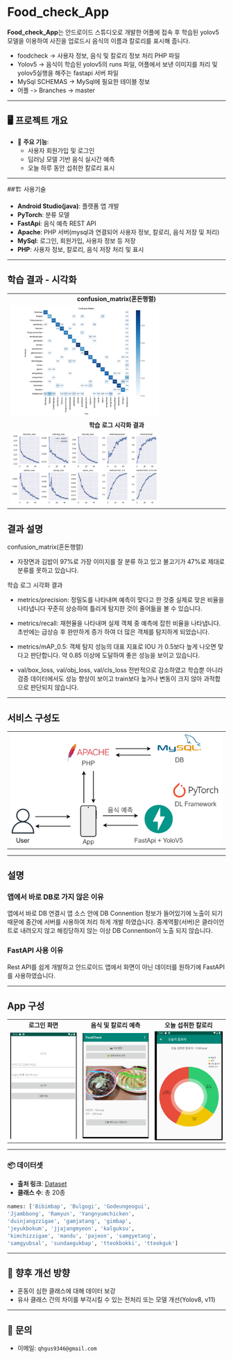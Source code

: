 # Food_check_App

**Food_check_App**는 안드로이드 스튜디오로 개발한 어플에 접속 후 학습된 yolov5 모델을 이용하여 사진을 업로드시 음식의 이름과 칼로리를 표시해 줍니다.
- foodcheck -> 사용자 정보, 음식 및 칼로리 정보 처리 PHP 파일
- Yolov5 -> 음식이 학습된 yolov5의 runs 파일, 어플에서 보낸 이미지를 처리 및 yolov5실행을 해주는 fastapi 서버 파일
- MySql SCHEMAS -> MySql에 필요한 테이블 정보
- 어플 -> Branches -> master

---

## 🖥️ 프로젝트 개요

- 🎯 **주요 기능**:
  - 사용자 회원가입 및 로그인
  - 딥러닝 모델 기반 음식 실시간 예측
  - 오늘 하루 동안 섭취한 칼로리 표시
  
---

##🏗️ 사용기술

- **Android Studio(java)**: 플랫폼 앱 개발
- **PyTorch**: 분류 모델
- **FastApi**: 음식 예측 REST API
- **Apache**: PHP 서버(mysql과 연결되어 사용자 정보, 칼로리, 음식 저장 및 처리)
- **MySql**: 로그인, 회원가입, 사용자 정보 등 저장
- **PHP**: 사용자 정보, 칼로리, 음식 저장 처리 및 표시
  
---

## 학습 결과 - 시각화

<table>
  <tr>
    <td align="center"><b>confusion_matrix(혼돈행렬)</b></td>
  </tr>
    <tr>
    <td><img src="./images/confusion_matrix.png" width="70%"></td>
  </tr>
  <tr>
        <td align="center"><b>학습 로그 시각화 결과</b></td>
  </tr>
    <tr>
    <td><img src="./images/results.png" width="70%"></td>
  </tr>
</table>

## 결과 설명
confusion_matrix(혼돈행렬)
 - 자장면과 김밥이 97%로 가장 이미지를 잘 분류 하고 있고 불고기가 47%로 제대로 분류를 못하고 있습니다.

학습 로그 시각화 결과
 - metrics/precision: 정밀도를 나타내며 예측이 맞다고 한 것중 실제로 맞은 비율을 나타냅니다
    꾸준히 상승하여 틀리게 탐지한 것이 줄어듦을 볼 수 있습니다.

- metrics/recall: 재현율을 나타내며 실제 객체 중 예측에 잡힌 비율을 나타냅니다.
   초반에는 급상승 후 완만하게 증가 하여 더 많은 객체를 탐지하게 되었습니다.

- metrics/mAP_0.5: 객체 탐지 성능의 대표 지표로 IOU 가 0.5보다 높게 나오면 맞다고 판단합니다.
   약 0.85 이상에 도달하여 좋은 성능을 보이고 있습니다.

- val/box_loss, val/obj_loss, val/cls_loss
   전반적으로 감소하였고 학습뿐 아니라 검증 데이터에서도 성능 향상이 보이고 train보다 높거나 변동이 크지 않아 과적합으로 판단되지 않습니다.

---

## 서비스 구성도

<table>
    <tr>
    <td><img src="./images/app.png" width="100%"></td>
  </tr>
  <tr>
</table>

---

## 설명
### 앱에서 바로 DB로 가지 않은 이유

 앱에서 바로 DB 연결시 앱 소스 안에 DB Connention 정보가 들어있기에 노출이 되기때문에
 중간에 서버를 사용하여 처리 하게 개발 하였습니다.
 중계역활(서버)은 클라이언트로 내려오지 않고 해킹당하지 않는 이상 DB Connention이 노출 되지 않습니다.

### FastAPI 사용 이유

 Rest API를 쉽게 개발하고 안드로이드 앱에서 화면이 아닌 데이터를 원하기에 FastAPI를 사용하였습니다.


---

## App 구성

<table>
  <tr>
    <td align="center"><b>로그인 화면</b></td>
    <td align="center"><b>음식 및 칼로리 예측</b></td>
        <td align="center"><b>오늘 섭취한 칼로리</b></td>
  </tr>
    <tr>
    <td><img src="./images/로그인화면.png" width="100%"></td>
    <td><img src="./images/음식 및 칼로리 예측.png" width="100%"></td>
    <td><img src="./images/오늘섭취한 칼로리.png" width="100%"></td>
  </tr>
</table>
 
---

### 📦 데이터셋

- **출처 링크**: [Dataset](https://universe.roboflow.com/yong331/sk-shielders-module-project-3_koreanfood_detecting)
- **클래스 수**: 총 20종

```python
names: ['Bibimbap', 'Bulgogi', 'Godeungeogui',
'Jjambbong', 'Ramyun', 'Yangnyumchicken',
'duinjangzzigae', 'gamjatang', 'gimbap',
'jeyukbokum', 'jjajangmyeon', 'kalguksu',
'kimchizzigae', 'mandu', 'pajeon', 'samgyetang',
'samgyubsal', 'sundaegukbap', 'tteokbokki', 'tteokguk']
```

---

## 📌 향후 개선 방향

- 혼동이 심한 클래스에 대해 데이터 보강
- 유사 클래스 간의 차이를 부각시킬 수 있는 전처리 또는 모델 개선(Yolov8, v11)

---

## 📮 문의

- 이메일: `qhgus9346@gmail.com`
